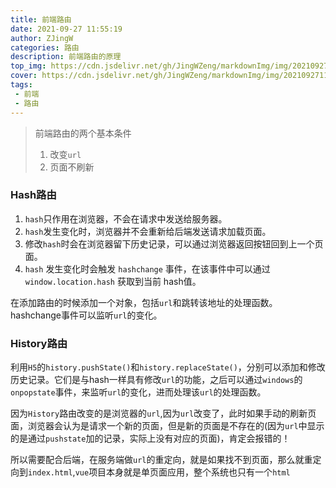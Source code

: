 ```yaml
---
title: 前端路由
date: 2021-09-27 11:55:19
author: ZJingW
categories: 路由
description: 前端路由的原理
top_img: https://cdn.jsdelivr.net/gh/JingWZeng/markdownImg/img/202109271154262.jpg
cover: https://cdn.jsdelivr.net/gh/JingWZeng/markdownImg/img/202109271154262.jpg
tags: 
 - 前端
 - 路由
---
```


> 前端路由的两个基本条件
>
> 1. 改变`url`
> 2. 页面不刷新

### Hash路由

1. `hash`只作用在浏览器，不会在请求中发送给服务器。
2. `hash`发生变化时，浏览器并不会重新给后端发送请求加载页面。
3. 修改`hash`时会在浏览器留下历史记录，可以通过浏览器返回按钮回到上一个页面。
4. `hash` 发生变化时会触发 `hashchange` 事件，在该事件中可以通过 `window.location.hash` 获取到当前 hash值。

在添加路由的时候添加一个对象，包括`url`和跳转该地址的处理函数。hashchange事件可以监听`url`的变化。

### History路由

利用`H5`的`history.pushState()`和`history.replaceState()`，分别可以添加和修改历史记录。它们是与hash一样具有修改`url`的功能，之后可以通过`windows`的`onpopstate`事件，来监听`url`的变化，进而处理该`url`的处理函数。

因为`History`路由改变的是浏览器的`url`,因为`url`改变了，此时如果手动的刷新页面，浏览器会认为是请求一个新的页面，但是新的页面是不存在的(因为`url`中显示的是通过`pushstate`加的记录，实际上没有对应的页面)，肯定会报错的！

所以需要配合后端，在服务端做`url`的重定向，就是如果找不到页面，那么就重定向到`index.html`,`vue`项目本身就是单页面应用，整个系统也只有一个`html`

